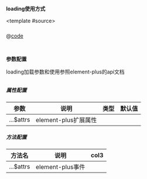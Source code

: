 #### loading使用方式

<common-code-format>

  <template #source>
    <PC-ndLoading-ndLoading></PC-ndLoading-ndLoading>
  </template>

  @[code](../.vuepress/components/PC/ndLoading/ndLoading.vue)

</common-code-format>


#### 参数配置
loading加载参数和使用参照element-plus的api文档
##### 属性配置

| 参数            | 说明                     | 类型        | 默认值                                        |
| --------------- | ------------------------ | ----------- | --------------------------------------------- |
| ...$attrs   | element-plus扩展属性 |             |                                               |

##### 方法配置

| 方法名                      | 说明          | col3         |
| --------------------------- | ------------- | ------------ |
| ...$attrs    | element-plus事件  |      |

<style>
h4{
padding:15px 0;
margin-bottom:0 !important;
}
p{
margin-top:0 !important;
padding-bottom:10px;
}
</style>
